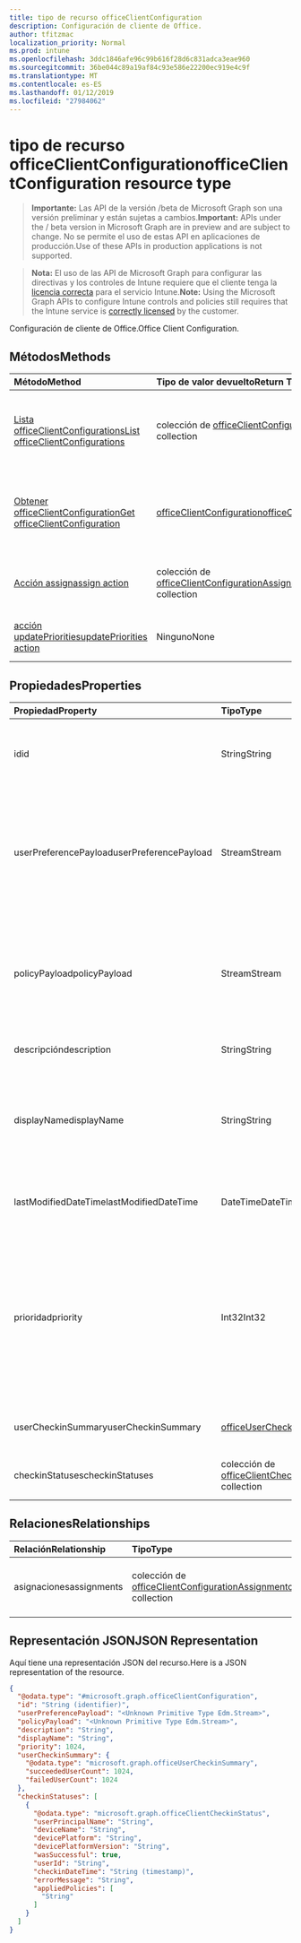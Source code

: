 ```yaml
---
title: tipo de recurso officeClientConfiguration
description: Configuración de cliente de Office.
author: tfitzmac
localization_priority: Normal
ms.prod: intune
ms.openlocfilehash: 3ddc1846afe96c99b616f28d6c831adca3eae960
ms.sourcegitcommit: 36be044c89a19af84c93e586e22200ec919e4c9f
ms.translationtype: MT
ms.contentlocale: es-ES
ms.lasthandoff: 01/12/2019
ms.locfileid: "27984062"
---
```

# <a name="officeclientconfiguration-resource-type"></a><span data-ttu-id="73940-103">tipo de recurso officeClientConfiguration</span><span class="sxs-lookup"><span data-stu-id="73940-103">officeClientConfiguration resource type</span></span>

> <span data-ttu-id="73940-104">**Importante:** Las API de la versión /beta de Microsoft Graph son una versión preliminar y están sujetas a cambios.</span><span class="sxs-lookup"><span data-stu-id="73940-104">**Important:** APIs under the / beta version in Microsoft Graph are in preview and are subject to change.</span></span> <span data-ttu-id="73940-105">No se permite el uso de estas API en aplicaciones de producción.</span><span class="sxs-lookup"><span data-stu-id="73940-105">Use of these APIs in production applications is not supported.</span></span>

> <span data-ttu-id="73940-106">**Nota:** El uso de las API de Microsoft Graph para configurar las directivas y los controles de Intune requiere que el cliente tenga la [licencia correcta](https://go.microsoft.com/fwlink/?linkid=839381) para el servicio Intune.</span><span class="sxs-lookup"><span data-stu-id="73940-106">**Note:** Using the Microsoft Graph APIs to configure Intune controls and policies still requires that the Intune service is [correctly licensed](https://go.microsoft.com/fwlink/?linkid=839381) by the customer.</span></span>

<span data-ttu-id="73940-107">Configuración de cliente de Office.</span><span class="sxs-lookup"><span data-stu-id="73940-107">Office Client Configuration.</span></span>
## <a name="methods"></a><span data-ttu-id="73940-108">Métodos</span><span class="sxs-lookup"><span data-stu-id="73940-108">Methods</span></span>
|<span data-ttu-id="73940-109">Método</span><span class="sxs-lookup"><span data-stu-id="73940-109">Method</span></span>|<span data-ttu-id="73940-110">Tipo de valor devuelto</span><span class="sxs-lookup"><span data-stu-id="73940-110">Return Type</span></span>|<span data-ttu-id="73940-111">Descripción</span><span class="sxs-lookup"><span data-stu-id="73940-111">Description</span></span>|
|:---|:---|:---|
|[<span data-ttu-id="73940-112">Lista officeClientConfigurations</span><span class="sxs-lookup"><span data-stu-id="73940-112">List officeClientConfigurations</span></span>](../api/intune-cirrus-officeclientconfiguration-list.md)|<span data-ttu-id="73940-113">colección de [officeClientConfiguration](../resources/intune-cirrus-officeclientconfiguration.md)</span><span class="sxs-lookup"><span data-stu-id="73940-113">[officeClientConfiguration](../resources/intune-cirrus-officeclientconfiguration.md) collection</span></span>|<span data-ttu-id="73940-114">Propiedades de la lista y relaciones de los objetos [officeClientConfiguration](../resources/intune-cirrus-officeclientconfiguration.md) .</span><span class="sxs-lookup"><span data-stu-id="73940-114">List properties and relationships of the [officeClientConfiguration](../resources/intune-cirrus-officeclientconfiguration.md) objects.</span></span>|
|[<span data-ttu-id="73940-115">Obtener officeClientConfiguration</span><span class="sxs-lookup"><span data-stu-id="73940-115">Get officeClientConfiguration</span></span>](../api/intune-cirrus-officeclientconfiguration-get.md)|[<span data-ttu-id="73940-116">officeClientConfiguration</span><span class="sxs-lookup"><span data-stu-id="73940-116">officeClientConfiguration</span></span>](../resources/intune-cirrus-officeclientconfiguration.md)|<span data-ttu-id="73940-117">Leer las propiedades y las relaciones del objeto [officeClientConfiguration](../resources/intune-cirrus-officeclientconfiguration.md) .</span><span class="sxs-lookup"><span data-stu-id="73940-117">Read properties and relationships of the [officeClientConfiguration](../resources/intune-cirrus-officeclientconfiguration.md) object.</span></span>|
|[<span data-ttu-id="73940-118">Acción assign</span><span class="sxs-lookup"><span data-stu-id="73940-118">assign action</span></span>](../api/intune-cirrus-officeclientconfiguration-assign.md)|<span data-ttu-id="73940-119">colección de [officeClientConfigurationAssignment](../resources/intune-cirrus-officeclientconfigurationassignment.md)</span><span class="sxs-lookup"><span data-stu-id="73940-119">[officeClientConfigurationAssignment](../resources/intune-cirrus-officeclientconfigurationassignment.md) collection</span></span>|<span data-ttu-id="73940-120">Reemplazar todos los grupos para una directiva.</span><span class="sxs-lookup"><span data-stu-id="73940-120">Replace all targeted groups for a policy.</span></span>|
|[<span data-ttu-id="73940-121">acción updatePriorities</span><span class="sxs-lookup"><span data-stu-id="73940-121">updatePriorities action</span></span>](../api/intune-cirrus-officeclientconfiguration-updatepriorities.md)|<span data-ttu-id="73940-122">Ninguno</span><span class="sxs-lookup"><span data-stu-id="73940-122">None</span></span>|<span data-ttu-id="73940-123">Actualizar las prioridades de directiva.</span><span class="sxs-lookup"><span data-stu-id="73940-123">Update policy priorities.</span></span>|

## <a name="properties"></a><span data-ttu-id="73940-124">Propiedades</span><span class="sxs-lookup"><span data-stu-id="73940-124">Properties</span></span>
|<span data-ttu-id="73940-125">Propiedad</span><span class="sxs-lookup"><span data-stu-id="73940-125">Property</span></span>|<span data-ttu-id="73940-126">Tipo</span><span class="sxs-lookup"><span data-stu-id="73940-126">Type</span></span>|<span data-ttu-id="73940-127">Descripción</span><span class="sxs-lookup"><span data-stu-id="73940-127">Description</span></span>|
|:---|:---|:---|
|<span data-ttu-id="73940-128">id</span><span class="sxs-lookup"><span data-stu-id="73940-128">id</span></span>|<span data-ttu-id="73940-129">String</span><span class="sxs-lookup"><span data-stu-id="73940-129">String</span></span>|<span data-ttu-id="73940-130">Identificador de la directiva de configuración de cliente de office.</span><span class="sxs-lookup"><span data-stu-id="73940-130">Id of the office client configuration policy.</span></span>|
|<span data-ttu-id="73940-131">userPreferencePayload</span><span class="sxs-lookup"><span data-stu-id="73940-131">userPreferencePayload</span></span>|<span data-ttu-id="73940-132">Stream</span><span class="sxs-lookup"><span data-stu-id="73940-132">Stream</span></span>|<span data-ttu-id="73940-133">Configuración de preferencias de JSON de cadenas en formato binario, estos valores pueden ser anulados por el usuario.</span><span class="sxs-lookup"><span data-stu-id="73940-133">Preference settings JSON string in binary format, these values can be overridden by the user.</span></span>|
|<span data-ttu-id="73940-134">policyPayload</span><span class="sxs-lookup"><span data-stu-id="73940-134">policyPayload</span></span>|<span data-ttu-id="73940-135">Stream</span><span class="sxs-lookup"><span data-stu-id="73940-135">Stream</span></span>|<span data-ttu-id="73940-136">Configuración de la directiva JSON de cadenas en formato binario, no se puede cambiar estos valores por el usuario.</span><span class="sxs-lookup"><span data-stu-id="73940-136">Policy settings JSON string in binary format, these values cannot be changed by the user.</span></span>|
|<span data-ttu-id="73940-137">descripción</span><span class="sxs-lookup"><span data-stu-id="73940-137">description</span></span>|<span data-ttu-id="73940-138">String</span><span class="sxs-lookup"><span data-stu-id="73940-138">String</span></span>|<span data-ttu-id="73940-139">Todavía no documentado</span><span class="sxs-lookup"><span data-stu-id="73940-139">Not yet documented</span></span>|
|<span data-ttu-id="73940-140">displayName</span><span class="sxs-lookup"><span data-stu-id="73940-140">displayName</span></span>|<span data-ttu-id="73940-141">String</span><span class="sxs-lookup"><span data-stu-id="73940-141">String</span></span>|<span data-ttu-id="73940-142">Administración descripción proporcionada por el del cliente de office de directiva de configuración.</span><span class="sxs-lookup"><span data-stu-id="73940-142">Admin provided description of the office client configuration policy.</span></span>|
|<span data-ttu-id="73940-143">lastModifiedDateTime</span><span class="sxs-lookup"><span data-stu-id="73940-143">lastModifiedDateTime</span></span>|<span data-ttu-id="73940-144">DateTime</span><span class="sxs-lookup"><span data-stu-id="73940-144">DateTime</span></span>|<span data-ttu-id="73940-145">Última marca de datetime modificada de la directiva.</span><span class="sxs-lookup"><span data-stu-id="73940-145">Last modified datetime stamp of the policy.</span></span>|
|<span data-ttu-id="73940-146">prioridad</span><span class="sxs-lookup"><span data-stu-id="73940-146">priority</span></span>|<span data-ttu-id="73940-147">Int32</span><span class="sxs-lookup"><span data-stu-id="73940-147">Int32</span></span>|<span data-ttu-id="73940-148">Valor de prioridad debe ser un valor único para cada directiva de un inquilino y se usará para la resolución de conflictos, los valores más bajos significan prioridad sea alta.</span><span class="sxs-lookup"><span data-stu-id="73940-148">Priority value should be unique value for each policy under a tenant and will be used for conflict resolution, lower values mean priority is high.</span></span>|
|<span data-ttu-id="73940-149">userCheckinSummary</span><span class="sxs-lookup"><span data-stu-id="73940-149">userCheckinSummary</span></span>|[<span data-ttu-id="73940-150">officeUserCheckinSummary</span><span class="sxs-lookup"><span data-stu-id="73940-150">officeUserCheckinSummary</span></span>](../resources/intune-cirrus-officeusercheckinsummary.md)|<span data-ttu-id="73940-151">Protección de resumen de usuario para la directiva.</span><span class="sxs-lookup"><span data-stu-id="73940-151">User check-in summary for the policy.</span></span>|
|<span data-ttu-id="73940-152">checkinStatuses</span><span class="sxs-lookup"><span data-stu-id="73940-152">checkinStatuses</span></span>|<span data-ttu-id="73940-153">colección de [officeClientCheckinStatus](../resources/intune-cirrus-officeclientcheckinstatus.md)</span><span class="sxs-lookup"><span data-stu-id="73940-153">[officeClientCheckinStatus](../resources/intune-cirrus-officeclientcheckinstatus.md) collection</span></span>|<span data-ttu-id="73940-154">Lista de comprobación de estado del cliente de office.</span><span class="sxs-lookup"><span data-stu-id="73940-154">List of office Client check-in status.</span></span>|

## <a name="relationships"></a><span data-ttu-id="73940-155">Relaciones</span><span class="sxs-lookup"><span data-stu-id="73940-155">Relationships</span></span>
|<span data-ttu-id="73940-156">Relación</span><span class="sxs-lookup"><span data-stu-id="73940-156">Relationship</span></span>|<span data-ttu-id="73940-157">Tipo</span><span class="sxs-lookup"><span data-stu-id="73940-157">Type</span></span>|<span data-ttu-id="73940-158">Descripción</span><span class="sxs-lookup"><span data-stu-id="73940-158">Description</span></span>|
|:---|:---|:---|
|<span data-ttu-id="73940-159">asignaciones</span><span class="sxs-lookup"><span data-stu-id="73940-159">assignments</span></span>|<span data-ttu-id="73940-160">colección de [officeClientConfigurationAssignment](../resources/intune-cirrus-officeclientconfigurationassignment.md)</span><span class="sxs-lookup"><span data-stu-id="73940-160">[officeClientConfigurationAssignment](../resources/intune-cirrus-officeclientconfigurationassignment.md) collection</span></span>|<span data-ttu-id="73940-161">La lista de las asignaciones de grupo para la directiva.</span><span class="sxs-lookup"><span data-stu-id="73940-161">The list of group assignments for the policy.</span></span>|

## <a name="json-representation"></a><span data-ttu-id="73940-162">Representación JSON</span><span class="sxs-lookup"><span data-stu-id="73940-162">JSON Representation</span></span>
<span data-ttu-id="73940-163">Aquí tiene una representación JSON del recurso.</span><span class="sxs-lookup"><span data-stu-id="73940-163">Here is a JSON representation of the resource.</span></span>
<!-- {
  "blockType": "resource",
  "keyProperty": "id",
  "@odata.type": "microsoft.graph.officeClientConfiguration"
}
-->
``` json
{
  "@odata.type": "#microsoft.graph.officeClientConfiguration",
  "id": "String (identifier)",
  "userPreferencePayload": "<Unknown Primitive Type Edm.Stream>",
  "policyPayload": "<Unknown Primitive Type Edm.Stream>",
  "description": "String",
  "displayName": "String",
  "priority": 1024,
  "userCheckinSummary": {
    "@odata.type": "microsoft.graph.officeUserCheckinSummary",
    "succeededUserCount": 1024,
    "failedUserCount": 1024
  },
  "checkinStatuses": [
    {
      "@odata.type": "microsoft.graph.officeClientCheckinStatus",
      "userPrincipalName": "String",
      "deviceName": "String",
      "devicePlatform": "String",
      "devicePlatformVersion": "String",
      "wasSuccessful": true,
      "userId": "String",
      "checkinDateTime": "String (timestamp)",
      "errorMessage": "String",
      "appliedPolicies": [
        "String"
      ]
    }
  ]
}
```



